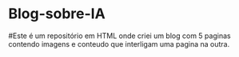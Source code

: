 # Blog-sobre-IA
#Este é um repositório em HTML onde criei um blog com 5 paginas contendo imagens e conteudo que interligam uma pagina na outra.
